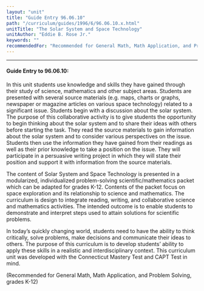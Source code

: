 ```yaml
---
layout: "unit"
title: "Guide Entry 96.06.10"
path: "/curriculum/guides/1996/6/96.06.10.x.html"
unitTitle: "The Solar System and Space Technology"
unitAuthor: "Eddie B. Rose Jr."
keywords: ""
recommendedFor: "Recommended for General Math, Math Application, and Problem Solving, grades K-12"
---
```

<body>
<hr/>
<h4>
Guide Entry to 96.06.10:
</h4>
In this unit students use knowledge and skills they have gained through their study of science, mathematics and other subject areas. Students are presented with several source materials (e.g. maps, charts or graphs, newspaper or magazine articles on various space technology) related to a significant issue. Students begin with a discussion about the solar system. The purpose of this collaborative activity is to give students the opportunity to begin thinking about the solar system and to share their ideas with others before starting the task. They read the source materials to gain information about the solar system and to consider various perspectives on the issue. Students then use the information they have gained from their readings as well as their prior knowledge to take a position on the issue. They will participate in a persuasive writing project in which they will state their position and support it with information from the source materials.
<p>
The content of Solar System and Space Technology is presented in a modularized, individualized problem-solving scientific/mathematics packet which can be adapted for grades K-12. Contents of the packet focus on space exploration and its relationship to science and mathematics. The curriculum is design to integrate reading, writing, and collaborative science and mathematics activities. The intended outcome is to enable students to demonstrate and interpret steps used to attain solutions for scientific problems.
</p>
<p>
In today’s quickly changing world, students need to have the ability to think critically, solve problems, make decisions and communicate their ideas to others. The purpose of this curriculum is to develop students’ ability to apply these skills in a realistic and interdisciplinary context. This curriculum unit was developed with the Connecticut Mastery Test and CAPT Test in mind.
</p>
<p>
(Recommended for General Math, Math Application, and Problem Solving, grades K-12)
</p>
</body>